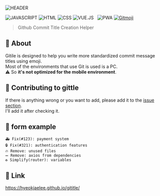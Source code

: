 ![HEADER](https://capsule-render.vercel.app/api?type=rect&color=gradient&height=100&section=header&text=Gititle&fontSize=70&fontAlign=50&fontAlignY=55)

![JAVASCRIPT](https://img.shields.io/badge/Javascript-F7DF1E?style=flat-square&logo=Javascript&logoColor=black) ![HTML](https://img.shields.io/badge/HTML5-E34F26?style=flat-square&logo=html5&logoColor=white) ![CSS](https://img.shields.io/badge/CSS3-1572B6?style=flat-square&logo=css3&logoColor=white) ![VUE.JS](https://img.shields.io/badge/Vue.js-4FC08D?style=flat-square&logo=vue.js&logoColor=white) &nbsp; ![PWA](https://img.shields.io/badge/PWA-570FC2?style=flat-square&logo=googlechrome&logoColor=white) <a href="https://gitmoji.dev">
<img src="https://img.shields.io/badge/Gitmoji-%20😜%20😍-FFDD67.svg?style=flat-square" alt="Gitmoji">
</a>

> Github Commit Title Creation Helper<br>

## :memo: About

Gitile is designed to help you write more standardized commit message titles using emoji.
<br>Most of the environments that use Git is used is a PC.
<br>:warning: So **it's not optimized for the mobile environment**.

## :tada: Contributing to gittle

If there is anything wrong or you want to add, please add it to the [issue section](https://github.com/HyeokjaeLee/gititle/issues).
<br>I'll add it after checking it.

## :test_tube: form example

```
🚑️ Fix(#123): payment system
🔒️ Fix(#321): authentication features
🔥 Remove: unused files
➖ Remove: axios from dependencies
♻️ Simplify(router): variables
```

## :truck: Link

https://hyeokjaelee.github.io/gititle/
